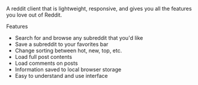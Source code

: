 A reddit client that is lightweight, responsive, and gives you all the features you love out of Reddit.

Features
* Search for and browse any subreddit that you'd like
* Save a subreddit to your favorites bar
* Change sorting between hot, new, top, etc.
* Load full post contents
* Load comments on posts
* Information saved to local browser storage
* Easy to understand and use interface
